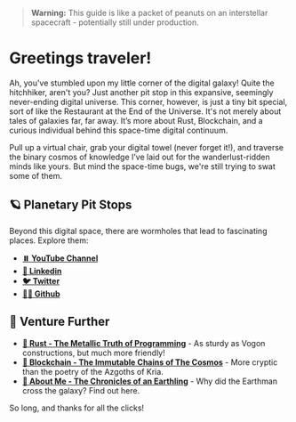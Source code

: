 > **Warning:** This guide is like a packet of peanuts on an interstellar spacecraft - potentially still under production.

# Greetings traveler!

Ah, you've stumbled upon my little corner of the digital galaxy! Quite the hitchhiker, aren't you? Just another pit stop in this expansive, seemingly never-ending digital universe. This corner, however, is just a tiny bit special, sort of like the Restaurant at the End of the Universe. It's not merely about tales of galaxies far, far away. It’s more about Rust, Blockchain, and a curious individual behind this space-time digital continuum.

Pull up a virtual chair, grab your digital towel (never forget it!), and traverse the binary cosmos of knowledge I’ve laid out for the wanderlust-ridden minds like yours. But mind the space-time bugs, we're still trying to swat some of them.


## 🪐 Planetary Pit Stops

Beyond this digital space, there are wormholes that lead to fascinating places. Explore them:

 - [**⏸️ YouTube Channel**](https://www.youtube.com/@PoppyseedDev)
 - [**🔗 Linkedin**](https://www.linkedin.com/in/auroramakovac/)
 - [**🐦 Twitter**](https://twitter.com/poppyseedDev)
 - [**🧑‍💻 Github**](https://github.com/poppyseedDev)

## 🚀 Venture Further

- [**🔗 Rust - The Metallic Truth of Programming**](./rust) - As sturdy as Vogon constructions, but much more friendly!
- [**🧬 Blockchain - The Immutable Chains of The Cosmos**](./blockchain) - More cryptic than the poetry of the Azgoths of Kria.
- [**🌌 About Me - The Chronicles of an Earthling**](./about_me) - Why did the Earthman cross the galaxy? Find out here.

So long, and thanks for all the clicks!
